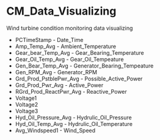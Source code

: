 # CM_Data_Visualizing
Wind turbine condition monitoring data visualizing

- PCTimeStamp - Date_Time
- Amp_Temp_Avg - Ambient_Temperature
- Gear_bear_Temp_Avg - Gear_Bearing_Temperature
- Gear_Oil_Temp_Avg - Gear_Oil_Tempeature
- Gen_Bear_Temp_Avg - Generator_Bearing_Tempeature
- Gen_RPM_Avg  - Generator_RPM
- Grd_Prod_PstblePwr_Avg - Possible_Active_Power
- Grd_Prod_Pwr_Avg -  Active_Power
- RGrd_Prod_ReactPwr_Avg - Reactive_Power
- Voltage1
- Voltage2
- Voltage3
- Hyd_Oil_Pressure_Avg - Hydrulic_Oil_Pressure
- Hyd_Oil_Temp_Avg - Hydrulic_Oil_Temperature
- Avg_Windspeed1 - Wind_Speed

 

